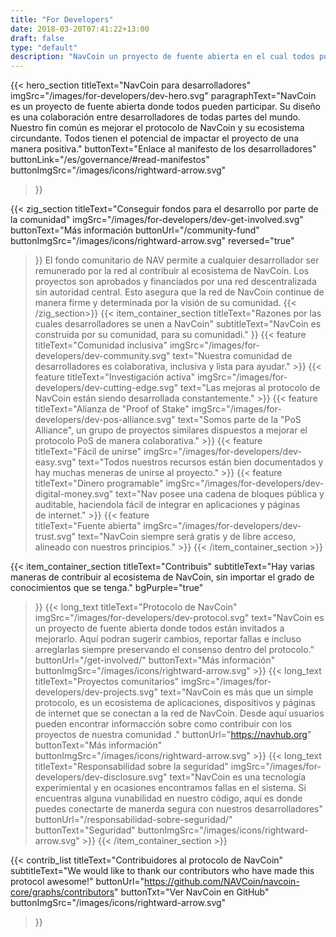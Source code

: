 ```yaml
---
title: "For Developers"
date: 2018-03-20T07:41:22+13:00
draft: false
type: "default"
description: "NavCoin un proyecto de fuente abierta en el cual todos pueden participar. Está diseñado como un proyecto colaborativo con usuarios de todo el mundo."
---
```

<script src="https://ajax.googleapis.com/ajax/libs/jquery/3.3.1/jquery.min.js"></script>
{{< hero_section
titleText="NavCoin para desarrolladores"
imgSrc="/images/for-developers/dev-hero.svg"
paragraphText="NavCoin es un proyecto de fuente abierta donde todos pueden participar. Su diseño es una colaboración entre desarrolladores de todas partes del mundo. Nuestro fin común es mejorar el protocolo de NavCoin y su ecosistema circundante. Todos tienen el potencial de impactar el proyecto de una manera&nbsp;positiva."
buttonText="Enlace al manifesto de los desarrolladores"
buttonLink="/es/governance/#read-manifestos"
buttonImgSrc="/images/icons/rightward-arrow.svg"
>}}

{{< zig_section
titleText="Conseguir fondos para el desarrollo por parte de la&nbsp;comunidad"
imgSrc="/images/for-developers/dev-get-involved.svg"
buttonText="Más información
buttonUrl="/community-fund"
buttonImgSrc="/images/icons/rightward-arrow.svg"
reversed="true"
>}}
El fondo comunitario de NAV permite a cualquier desarrollador ser remunerado por la red al contribuir al ecosistema de NavCoin. Los proyectos son aprobados y financiados por una red descentralizada sin autoridad central. Esto asegura que la red de NavCoin continue de manera firme y determinada por la visión de su&nbsp;comunidad.
{{< /zig_section>}}
{{< item_container_section 
    titleText="Razones por las cuales desarrolladores se unen a NavCoin"
    subtitleText="NavCoin es construida por su comunidad, para su comunidadi."
>}}
    {{< feature 
        titleText="Comunidad inclusiva"
        imgSrc="/images/for-developers/dev-community.svg"
        text="Nuestra comunidad de desarrolladores es colaborativa, inclusiva y lista para&nbsp;ayudar."
    >}}
    {{< feature 
        titleText="Investigación activa"
        imgSrc="/images/for-developers/dev-cutting-edge.svg"
        text="Las mejoras al protocolo de NavCoin están siendo desarrollada&nbsp;constantemente."
    >}}
    {{< feature                 
        titleText="Alianza de "Proof of Stake"
        imgSrc="/images/for-developers/dev-pos-alliance.svg"
        text="Somos parte de la "PoS Alliance", un grupo de proyectos similares dispuestos a mejorar el protocolo PoS de manera&nbsp;colaborativa."
    >}}
    {{< feature                 
        titleText="Fácil de unirse"
        imgSrc="/images/for-developers/dev-easy.svg"
        text="Todos nuestros recursos están bien documentados y hay muchas meneras de unirse al&nbsp;proyecto."
    >}}
    {{< feature                 
        titleText="Dinero programable"
        imgSrc="/images/for-developers/dev-digital-money.svg"
        text="Nav posee una cadena de bloques pública y auditable, haciendola fácil de integrar en aplicaciones y páginas de&nbsp;internet."
    >}}
    {{< feature                 
        titleText="Fuente abierta"
        imgSrc="/images/for-developers/dev-trust.svg"
        text="NavCoin siempre será gratis y de libre acceso, alineado con nuestros&nbsp;principios."
    >}}
{{< /item_container_section >}}

{{< item_container_section 
    titleText="Contribuis"
    subtitleText="Hay varias maneras de contribuir al ecosistema de NavCoin, sin importar el grado de conocimientos que se&nbsp;tenga."
    bgPurple="true"
>}}
    {{< long_text 
        titleText="Protocolo de NavCoin"
        imgSrc="/images/for-developers/dev-protocol.svg"
        text="NavCoin es un proyecto de fuente abierta donde todos están invitados a mejorarlo. Aquí podran sugerir cambios, reportar fallas e incluso arreglarlas siempre preservando el consenso dentro del&nbsp;protocolo."
        buttonUrl="/get-involved/"
        buttonText="Más información"
        buttonImgSrc="/images/icons/rightward-arrow.svg"
    >}}
    {{< long_text 
        titleText="Proyectos comunitarios"
        imgSrc="/images/for-developers/dev-projects.svg"
        text="NavCoin es más que un simple protocolo, es un ecosistema de aplicaciones, dispositivos y páginas de internet que se conectan a la red de NavCoin. Desde aquí usuarios pueden encontrar informacción sobre como contribuir con los proyectos de nuestra&nbsp;comunidad ."
        buttonUrl="https://navhub.org"
        buttonText="Más información"
        buttonImgSrc="/images/icons/rightward-arrow.svg"
    >}}
    {{< long_text 
        titleText="Responsabilidad sobre la seguridad"
        imgSrc="/images/for-developers/dev-disclosure.svg"
        text="NavCoin es una tecnología experimiental y en ocasiones encontramos fallas en el sistema. Si encuentras alguna vunabilidad en nuestro código, aquí es donde puedes conectarte de manerda segura con nuestros&nbsp;desarrolladores"
        buttonUrl="/responsabilidad-sobre-seguridad/"
        buttonText="Seguridad"
        buttonImgSrc="/images/icons/rightward-arrow.svg"
    >}}
{{< /item_container_section >}}

{{< contrib_list
    titleText="Contribuidores al protocolo de NavCoin"
    subtitleText="We would like to thank our contributors who have made this protocol&nbsp;awesome!"
    buttonUrl="https://github.com/NAVCoin/navcoin-core/graphs/contributors"
    buttonTxt="Ver NavCoin en GitHub"
    buttonImgSrc="/images/icons/rightward-arrow.svg"
>}}
<script>
$("a[href^='#']").click(function(e) {
	e.preventDefault();
	
	var position = $($(this).attr("href")).offset().top;

	$("body, html").animate({
		scrollTop: position
	} /* speed */ );
});
</script>
